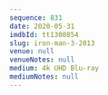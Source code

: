 ```yaml
---
sequence: 831
date: 2020-05-31
imdbId: tt1300854
slug: iron-man-3-2013
venue: null
venueNotes: null
medium: 4k UHD Blu-ray
mediumNotes: null
---
```

